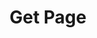 ---
title: Get Page
excerpt: |-
  Detail information of a page.

  Required scopes:
  + **read**
api:
  file: forum.json
  operationId: Pages.Get
hidden: false
---